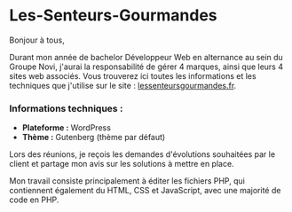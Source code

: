 # Les-Senteurs-Gourmandes

Bonjour à tous,

Durant mon année de bachelor Développeur Web en alternance au sein du Groupe Novi, j'aurai la responsabilité de gérer 4 marques, ainsi que leurs 4 sites web associés.
Vous trouverez ici toutes les informations et les techniques que j'utilise sur le site : [lessenteursgourmandes.fr](https://lessenteursgourmandes.fr).

### Informations techniques : 
- **Plateforme :** WordPress
- **Thème :** Gutenberg (thème par défaut)

Lors des réunions, je reçois les demandes d'évolutions souhaitées par le client et partage mon avis sur les solutions à mettre en place. 

Mon travail consiste principalement à éditer les fichiers PHP, qui contiennent également du HTML, CSS et JavaScript, avec une majorité de code en PHP.
